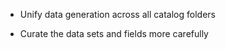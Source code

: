 - Unify data generation across all catalog folders

- Curate the data sets and fields more carefully

